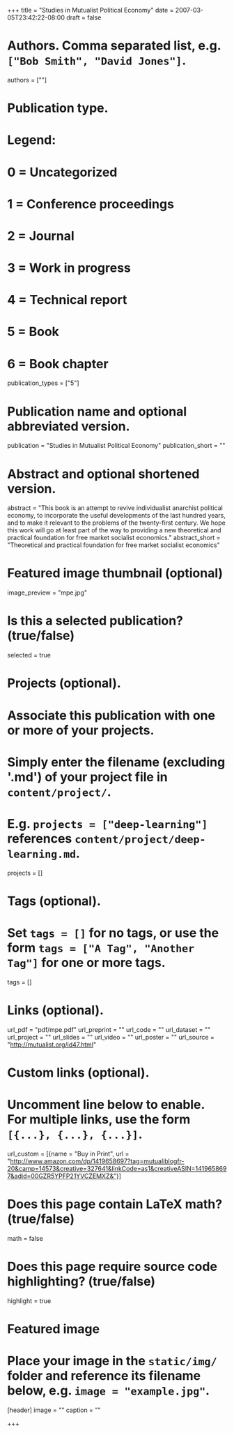 +++
title = "Studies in Mutualist Political Economy"
date = 2007-03-05T23:42:22-08:00
draft = false

# Authors. Comma separated list, e.g. `["Bob Smith", "David Jones"]`.
authors = [""]

# Publication type.
# Legend:
# 0 = Uncategorized
# 1 = Conference proceedings
# 2 = Journal
# 3 = Work in progress
# 4 = Technical report
# 5 = Book
# 6 = Book chapter
publication_types = ["5"]

# Publication name and optional abbreviated version.
publication = "Studies in Mutualist Political Economy"
publication_short = ""

# Abstract and optional shortened version.
abstract = "This book is an attempt to revive individualist anarchist political economy, to incorporate the useful developments of the last hundred years, and to make it relevant to the problems of the twenty-first century. We hope this work will go at least part of the way to providing a new theoretical and practical foundation for free market socialist economics."
abstract_short = "Theoretical and practical foundation for free market socialist economics"

# Featured image thumbnail (optional)
image_preview = "mpe.jpg"

# Is this a selected publication? (true/false)
selected = true

# Projects (optional).
#   Associate this publication with one or more of your projects.
#   Simply enter the filename (excluding '.md') of your project file in `content/project/`.
#   E.g. `projects = ["deep-learning"]` references `content/project/deep-learning.md`.
projects = []

# Tags (optional).
#   Set `tags = []` for no tags, or use the form `tags = ["A Tag", "Another Tag"]` for one or more tags.
tags = []

# Links (optional).
url_pdf = "pdf/mpe.pdf"
url_preprint = ""
url_code = ""
url_dataset = ""
url_project = ""
url_slides = ""
url_video = ""
url_poster = ""
url_source = "http://mutualist.org/id47.html"

# Custom links (optional).
#   Uncomment line below to enable. For multiple links, use the form `[{...}, {...}, {...}]`.
 url_custom = [{name = "Buy in Print", url = "http://www.amazon.com/dp/1419658697?tag=mutualiblogfr-20&camp=14573&creative=327641&linkCode=as1&creativeASIN=1419658697&adid=00GZR5YPFP21YVCZEMXZ&"}]

# Does this page contain LaTeX math? (true/false)
math = false

# Does this page require source code highlighting? (true/false)
highlight = true

# Featured image
# Place your image in the `static/img/` folder and reference its filename below, e.g. `image = "example.jpg"`.
[header]
image = ""
caption = ""

+++
